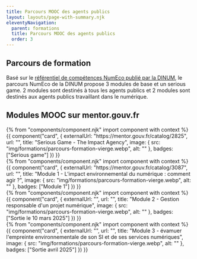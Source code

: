 ```yaml
---
title: Parcours MOOC des agents publics
layout: layouts/page-with-summary.njk
eleventyNavigation:
  parent: formations
  title: Parcours MOOC des agents publics
  order: 3
---
```

## Parcours de formation

Basé sur le [référentiel de compétences NumEco publié par la DINUM](/formations/referentiel-competences/), le parcours NumEco de la DINUM propose 3 modules de base et un serious game.
2 modules sont destinés à tous les agents publics et 2 modules sont destinés aux agents publics travaillant dans le numérique.

## Modules MOOC sur mentor.gouv.fr
<!-- grille avec les cartes présentant les différents modules-->

<div class="fr-grid-row fr-grid-row--gutters fr-mb-1w">
<div class="fr-col-12 fr-col-md-6">
<!-- carte 1 -->
	{% from "components/component.njk" import component with context %}
	{{ component("card", {
		externalUrl: "https://mentor.gouv.fr/catalog/2825",
		url: "",
		title: "Serious Game - The Impact Agency",
		image: {
			src: "img/formations/parcours-formation-vierge.webp",
			alt: ""
		},
		badges: ["Serious game"]
	}) }}
	</div>

<!-- carte 2 -->
<div class="fr-col-12 fr-col-md-6">
	{% from "components/component.njk" import component with context %}
	{{ component("card", {
		externalUrl: "https://mentor.gouv.fr/catalog/3087",
		url: "",
		title: "Module 1 - L’impact environnemental du numérique : comment agir ?",
		image: {
			src: "img/formations/parcours-formation-vierge.webp",
			alt: ""
		},
		badges: ["Module 1"]
	}) }}
</div>
<!-- /carte 2 -->

<!-- carte 3 -->
<div class="fr-col-12 fr-col-md-6">
	{% from "components/component.njk" import component with context %}
	{{ component("card", {
		externalUrl: "",
		url: "",
		title: "Module 2 - Gestion responsable d'un projet numérique",
		image: {
			src: "img/formations/parcours-formation-vierge.webp",
			alt: ""
		},
		badges: ["Sortie le 10 mars 2025"]
	}) }}
</div>
<!-- /carte 3 -->

<!-- carte 4 -->
<div class="fr-col-12 fr-col-md-6">
	{% from "components/component.njk" import component with context %}
	{{ component("card", {
		externalUrl: "",
		url: "",
		title: "Module 3 - évamuer l'empreinte environnementale de son SI et de ses services numériques",
		image: {
			src: "img/formations/parcours-formation-vierge.webp",
			alt: ""
		},
		badges: ["Sortie avril 2025"]
	}) }}
</div>
<!-- /carte 4 -->


</div>
